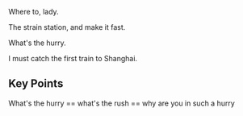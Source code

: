 Where to, lady.

The strain station, and make it fast.

What's the hurry.

I must catch the first train to Shanghai.

## Key Points
What's the hurry == what's the rush == why are you in such a hurry
